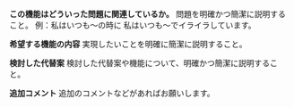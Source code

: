 **この機能はどういった問題に関連しているか。**
問題を明確かつ簡潔に説明すること。
例：私はいつも～の時に 私はいつも～でイライラしています。

**希望する機能の内容**
実現したいことを明確に簡潔に説明すること。

**検討した代替案**
検討した代替案や機能について、明確かつ簡潔に説明すること。

**追加コメント**
追加のコメントなどがあればお願いします。
